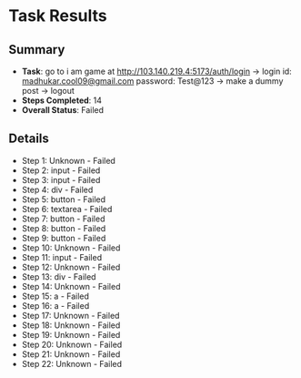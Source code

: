 
# Task Results

## Summary
- **Task**: go to i am game at http://103.140.219.4:5173/auth/login -> login id: madhukar.cool09@gmail.com password: Test@123 ->  make a dummy post -> logout
- **Steps Completed**: 14
- **Overall Status**: Failed

## Details
- Step 1: Unknown - Failed
- Step 2: input - Failed
- Step 3: input - Failed
- Step 4: div - Failed
- Step 5: button - Failed
- Step 6: textarea - Failed
- Step 7: button - Failed
- Step 8: button - Failed
- Step 9: button - Failed
- Step 10: Unknown - Failed
- Step 11: input - Failed
- Step 12: Unknown - Failed
- Step 13: div - Failed
- Step 14: Unknown - Failed
- Step 15: a - Failed
- Step 16: a - Failed
- Step 17: Unknown - Failed
- Step 18: Unknown - Failed
- Step 19: Unknown - Failed
- Step 20: Unknown - Failed
- Step 21: Unknown - Failed
- Step 22: Unknown - Failed
